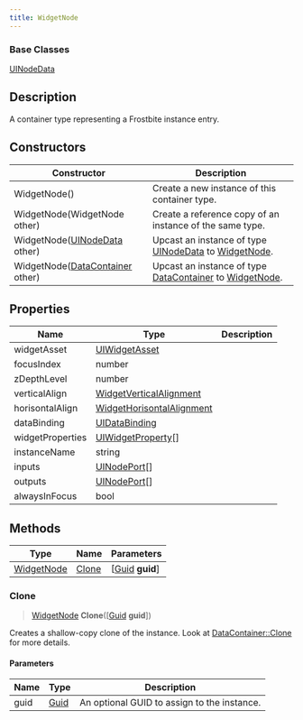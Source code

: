 ```yaml
---
title: WidgetNode
---
```

### Base Classes

[UINodeData](/vext/ref/fb/uinodedata/)

## Description

A container type representing a Frostbite instance entry.

## Constructors

| Constructor                                                           | Description                                                                                                 |
| --------------------------------------------------------------------- | ----------------------------------------------------------------------------------------------------------- |
| WidgetNode()                                                          | Create a new instance of this container type.                                                               |
| WidgetNode(WidgetNode other)                                          | Create a reference copy of an instance of the same type.                                                    |
| WidgetNode([UINodeData](/vext/ref/fb/uinodedata/) other)                            | Upcast an instance of type [UINodeData](/vext/ref/fb/uinodedata/) to [WidgetNode](/vext/ref/fb/widgetnode/).                            |
| WidgetNode([DataContainer](/vext/ref/shared/class/datacontainer) other) | Upcast an instance of type [DataContainer](/vext/ref/shared/class/datacontainer) to [WidgetNode](/vext/ref/fb/widgetnode/). |

## Properties

| Name             | Type                                                   | Description |
| ---------------- | ------------------------------------------------------ | ----------- |
| widgetAsset      | [UIWidgetAsset](/vext/ref/fb/uiwidgetasset/)                         |             |
| focusIndex       | number                                                 |             |
| zDepthLevel      | number                                                 |             |
| verticalAlign    | [WidgetVerticalAlignment](/vext/ref/fb/widgetverticalalignment/)     |             |
| horisontalAlign  | [WidgetHorisontalAlignment](/vext/ref/fb/widgethorisontalalignment/) |             |
| dataBinding      | [UIDataBinding](/vext/ref/fb/uidatabinding/)                         |             |
| widgetProperties | [UIWidgetProperty](/vext/ref/fb/uiwidgetproperty/)\[\]               |             |
| instanceName     | string                                                 |             |
| inputs           | [UINodePort](/vext/ref/fb/uinodeport/)\[\]                           |             |
| outputs          | [UINodePort](/vext/ref/fb/uinodeport/)\[\]                           |             |
| alwaysInFocus    | bool                                                   |             |

## Methods

| Type                     | Name            | Parameters                                     |
| ------------------------ | --------------- | ---------------------------------------------- |
| [WidgetNode](/vext/ref/fb/widgetnode/) | [Clone](#clone) | \[[Guid](/vext/ref/shared/class/guid) **guid**\] |

### Clone

> [WidgetNode](/vext/ref/fb/widgetnode/) **Clone**(\[[Guid](/vext/ref/shared/class/guid) **guid**\])

Creates a shallow-copy clone of the instance. Look at [DataContainer::Clone](/vext/ref/shared/class/datacontainer#clone) for more details.

#### Parameters

| Name | Type         | Description                                 |
| ---- | ------------ | ------------------------------------------- |
| guid | [Guid](/vext/ref/shared/class/guid/) | An optional GUID to assign to the instance. |
